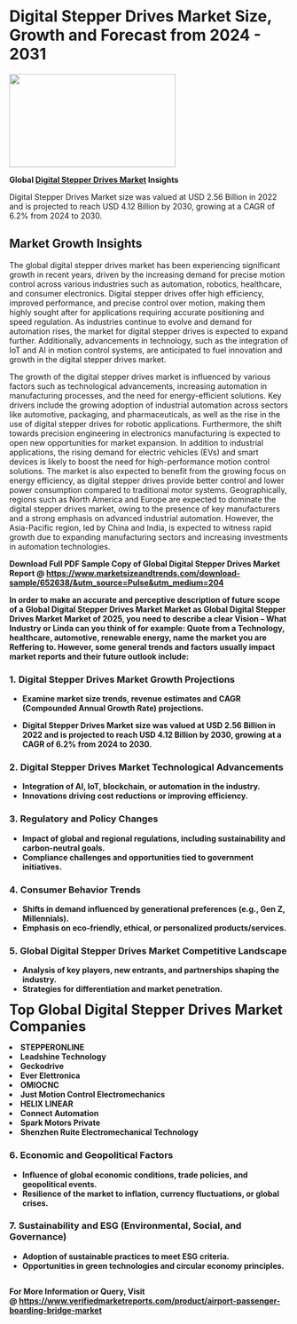 <H1>Digital Stepper Drives Market Size, Growth and Forecast from 2024 - 2031</H1><img class="aligncenter size-medium wp-image-584254" src="https://thirdeyenews.in/wp-content/uploads/2024/09/Global-Market-Research-300x168.jpeg" alt="" width="300" height="168" /><p><strong>Global&nbsp;<a href="https://www.marketsizeandtrends.com/download-sample/652638/&amp;utm_source=Pulse&amp;utm_medium=204">Digital Stepper Drives Market</a> Insights</strong></p><p>Digital Stepper Drives Market size was valued at USD 2.56 Billion in 2022 and is projected to reach USD 4.12 Billion by 2030, growing at a CAGR of 6.2% from 2024 to 2030.</p><p><h2>Market Growth Insights</h2> <p>The global digital stepper drives market has been experiencing significant growth in recent years, driven by the increasing demand for precise motion control across various industries such as automation, robotics, healthcare, and consumer electronics. Digital stepper drives offer high efficiency, improved performance, and precise control over motion, making them highly sought after for applications requiring accurate positioning and speed regulation. As industries continue to evolve and demand for automation rises, the market for digital stepper drives is expected to expand further. Additionally, advancements in technology, such as the integration of IoT and AI in motion control systems, are anticipated to fuel innovation and growth in the digital stepper drives market.</p> <p><strong></strong></p> <p>The growth of the digital stepper drives market is influenced by various factors such as technological advancements, increasing automation in manufacturing processes, and the need for energy-efficient solutions. Key drivers include the growing adoption of industrial automation across sectors like automotive, packaging, and pharmaceuticals, as well as the rise in the use of digital stepper drives for robotic applications. Furthermore, the shift towards precision engineering in electronics manufacturing is expected to open new opportunities for market expansion. In addition to industrial applications, the rising demand for electric vehicles (EVs) and smart devices is likely to boost the need for high-performance motion control solutions. The market is also expected to benefit from the growing focus on energy efficiency, as digital stepper drives provide better control and lower power consumption compared to traditional motor systems. Geographically, regions such as North America and Europe are expected to dominate the digital stepper drives market, owing to the presence of key manufacturers and a strong emphasis on advanced industrial automation. However, the Asia-Pacific region, led by China and India, is expected to witness rapid growth due to expanding manufacturing sectors and increasing investments in automation technologies.</p> <p><strong></p><p><span class=""><strong>Download Full PDF Sample Copy of Global Digital Stepper Drives Market Report</strong> @ <a href="https://www.marketsizeandtrends.com/download-sample/652638/&amp;utm_source=Pulse&amp;utm_medium=204" target="_blank">https://www.marketsizeandtrends.com/download-sample/652638/&amp;utm_source=Pulse&amp;utm_medium=204</a></span></p><p>In order to make an accurate and perceptive description of future scope of a Global&nbsp;Digital Stepper Drives Market Market as Global&nbsp;Digital Stepper Drives Market Market of 2025, you need to describe a clear Vision &ndash; What Industry or Linda can you think of for example: Quote from a Technology, healthcare, automotive, renewable energy, name the market you are Reffering to. However, some general trends and factors usually impact market reports and their future outlook include:</p><h3>1.&nbsp;<strong>Digital Stepper Drives Market Growth Projections</strong></h3><ul><li>Examine market size trends, revenue estimates and CAGR (Compounded Annual Growth Rate) projections.</li><li><p>Digital Stepper Drives Market size was valued at USD 2.56 Billion in 2022 and is projected to reach USD 4.12 Billion by 2030, growing at a CAGR of 6.2% from 2024 to 2030.</p></li></ul><h3>2.&nbsp;<strong>Digital Stepper Drives Market Technological Advancements</strong></h3><ul><li>Integration of AI, IoT, blockchain, or automation in the industry.</li><li>Innovations driving cost reductions or improving efficiency.</li></ul><h3>3.&nbsp;<strong>Regulatory and Policy Changes</strong></h3><ul><li>Impact of global and regional regulations, including sustainability and carbon-neutral goals.</li><li>Compliance challenges and opportunities tied to government initiatives.</li></ul><h3>4.&nbsp;<strong>Consumer Behavior Trends</strong></h3><ul><li>Shifts in demand influenced by generational preferences (e.g., Gen Z, Millennials).</li><li>Emphasis on eco-friendly, ethical, or personalized products/services.</li></ul><h3>5.&nbsp;<strong>Global Digital Stepper Drives Market Competitive Landscape</strong></h3><ul><li>Analysis of key players, new entrants, and partnerships shaping the industry.</li><li>Strategies for differentiation and market penetration.</li></ul><p data-pm-slice="1 1 []"><span style="color: inherit; font-family: inherit; font-size: 25px;">Top Global Digital Stepper Drives Market Companies</span></p><div class="" data-test-id=""><p><li>STEPPERONLINE</li><li> Leadshine Technology</li><li> Geckodrive</li><li> Ever Elettronica</li><li> OMIOCNC</li><li> Just Motion Control Electromechanics</li><li> HELIX LINEAR</li><li> Connect Automation</li><li> Spark Motors Private</li><li> Shenzhen Ruite Electromechanical Technology</li></p></div><h3>6.&nbsp;<strong>Economic and Geopolitical Factors</strong></h3><ul><li>Influence of global economic conditions, trade policies, and geopolitical events.</li><li>Resilience of the market to inflation, currency fluctuations, or global crises.</li></ul><h3>7.&nbsp;<strong>Sustainability and ESG (Environmental, Social, and Governance)</strong></h3><ul><li>Adoption of sustainable practices to meet ESG criteria.</li><li>Opportunities in green technologies and circular economy principles.</li></ul><h2><strong style="font-size: 14px;">For More Information or Query, Visit @&nbsp;</strong><a style="background-color: #ffffff; font-size: 14px;" href="https://www.marketsizeandtrends.com/report/digital-stepper-drives-market/" target="_blank">https://www.verifiedmarketreports.com/product/airport-passenger-boarding-bridge-market</a></h2>
